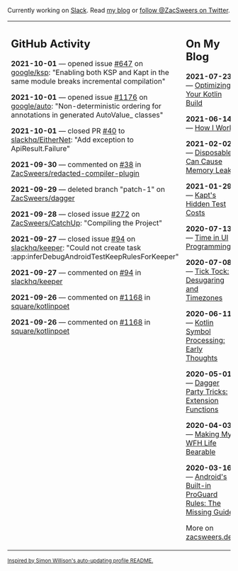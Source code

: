 Currently working on [Slack](https://slack.com/). Read [my blog](https://zacsweers.dev/) or [follow @ZacSweers on Twitter](https://twitter.com/ZacSweers).

<table><tr><td valign="top" width="60%">

## GitHub Activity
<!-- githubActivity starts -->
**2021-10-01** — opened issue [#647](https://api.github.com/repos/google/ksp/issues/647) on [google/ksp](https://api.github.com/repos/google/ksp): "Enabling both KSP and Kapt in the same module breaks incremental compilation"

**2021-10-01** — opened issue [#1176](https://api.github.com/repos/google/auto/issues/1176) on [google/auto](https://api.github.com/repos/google/auto): "Non-deterministic ordering for annotations in generated AutoValue_ classes"

**2021-10-01** — closed PR [#40](https://api.github.com/repos/slackhq/EitherNet/pulls/40) to [slackhq/EitherNet](https://api.github.com/repos/slackhq/EitherNet): "Add exception to ApiResult.Failure"

**2021-09-30** — commented on [#38](https://github.com/ZacSweers/redacted-compiler-plugin/issues/38#issuecomment-931851292) in [ZacSweers/redacted-compiler-plugin](https://api.github.com/repos/ZacSweers/redacted-compiler-plugin)

**2021-09-29** — deleted branch "patch-1" on [ZacSweers/dagger](https://api.github.com/repos/ZacSweers/dagger)

**2021-09-28** — closed issue [#272](https://api.github.com/repos/ZacSweers/CatchUp/issues/272) on [ZacSweers/CatchUp](https://api.github.com/repos/ZacSweers/CatchUp): "Compiling the Project"

**2021-09-27** — closed issue [#94](https://api.github.com/repos/slackhq/keeper/issues/94) on [slackhq/keeper](https://api.github.com/repos/slackhq/keeper): "Could not create task :app:inferDebugAndroidTestKeepRulesForKeeper"

**2021-09-27** — commented on [#94](https://github.com/slackhq/keeper/issues/94#issuecomment-927887531) in [slackhq/keeper](https://api.github.com/repos/slackhq/keeper)

**2021-09-26** — commented on [#1168](https://github.com/square/kotlinpoet/issues/1168#issuecomment-927372287) in [square/kotlinpoet](https://api.github.com/repos/square/kotlinpoet)

**2021-09-26** — commented on [#1168](https://github.com/square/kotlinpoet/issues/1168#issuecomment-927372159) in [square/kotlinpoet](https://api.github.com/repos/square/kotlinpoet)
<!-- githubActivity ends -->
</td><td valign="top" width="40%">

## On My Blog
<!-- blog starts -->
**2021-07-23** — [Optimizing Your Kotlin Build](https://www.zacsweers.dev/optimizing-your-kotlin-build/)

**2021-06-14** — [How I Work](https://www.zacsweers.dev/how-i-work/)

**2021-02-02** — [Disposables Can Cause Memory Leaks](https://www.zacsweers.dev/disposables-can-cause-memory-leaks/)

**2021-01-29** — [Kapt's Hidden Test Costs](https://www.zacsweers.dev/kapts-hidden-test-costs/)

**2020-07-13** — [Time in UI Programming](https://www.zacsweers.dev/time-in-ui/)

**2020-07-08** — [Tick Tock: Desugaring and Timezones](https://www.zacsweers.dev/ticktock-desugaring-timezones/)

**2020-06-11** — [Kotlin Symbol Processing: Early Thoughts](https://www.zacsweers.dev/kotlin-symbol-processor-early-thoughts/)

**2020-05-01** — [Dagger Party Tricks: Extension Functions](https://www.zacsweers.dev/dagger-party-tricks-extension-functions/)

**2020-04-03** — [Making My WFH Life Bearable](https://www.zacsweers.dev/making-wfh-life-bearable/)

**2020-03-16** — [Android's Built-in ProGuard Rules: The Missing Guide](https://www.zacsweers.dev/android-proguard-rules/)
<!-- blog ends -->
More on [zacsweers.dev](https://zacsweers.dev/)
</td></tr></table>

<sub><a href="https://simonwillison.net/2020/Jul/10/self-updating-profile-readme/">Inspired by Simon Willison's auto-updating profile README.</a></sub>